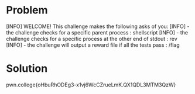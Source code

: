 # Problem
[INFO] WELCOME! This challenge makes the following asks of you:
[INFO] - the challenge checks for a specific parent process : shellscript
[INFO] - the challenge checks for a specific process at the other end of stdout : rev
[INFO] - the challenge will output a reward file if all the tests pass : /flag

# Solution
pwn.college{oHbuRhODEg3-x1vj6WcCZrueLmK.QX1QDL3MTM3QzW}